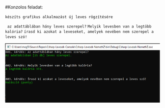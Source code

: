 #Konzolos feladat:

`készíts grafikus alkalmazást új leves rögzítésére`

` az adattáblában hány leves szerepel?`
`Melyik levesben van a legtöbb kalória?`
`írasd ki azokat a leveseket, amelyek nevében nem szerepel a leves szó!`


<img src="!futtatas-kep.PNG" alt="leves felvétele"/>
